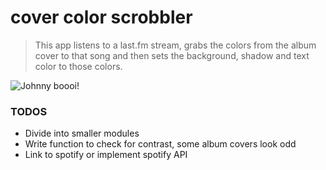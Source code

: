 # cover color scrobbler

>This app listens to a last.fm stream, grabs the colors from the album cover to that song and then sets the background, shadow and text color to those colors.

![Johnny boooi!](https://i.imgur.com/v6mQmZV.png)

### TODOS

* Divide into smaller modules
* Write function to check for contrast, some album covers look odd
* Link to spotify or implement spotify API